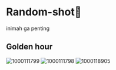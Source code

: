 # Random-shot📸
inimah ga penting 

## Golden hour
![1000111799](https://github.com/user-attachments/assets/1d506c9c-1aeb-44ae-821c-19893686ef2a)
![1000111798](https://github.com/user-attachments/assets/4d40e86c-44d8-4bc9-8d54-9d3e06c52a83)
![1000118905](https://github.com/user-attachments/assets/f2437717-3e29-4797-871a-40fc190c32ae)
